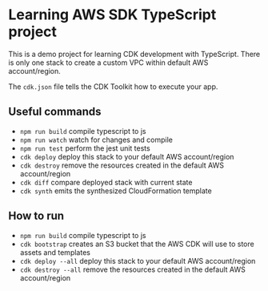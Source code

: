 # Learning AWS SDK TypeScript project

This is a demo project for learning CDK development with TypeScript. There is only one stack to create a custom VPC within default AWS account/region.

The `cdk.json` file tells the CDK Toolkit how to execute your app.

## Useful commands

* `npm run build`   compile typescript to js
* `npm run watch`   watch for changes and compile
* `npm run test`    perform the jest unit tests
* `cdk deploy`      deploy this stack to your default AWS account/region
* `cdk destroy`     remove the resources created in the default AWS account/region
* `cdk diff`        compare deployed stack with current state
* `cdk synth`       emits the synthesized CloudFormation template


## How to run
* `npm run build`   compile typescript to js
* `cdk bootstrap`      creates an S3 bucket that the AWS CDK will use to store assets and templates
* `cdk deploy --all`   deploy this stack to your default AWS account/region
* `cdk destroy --all`  remove the resources created in the default AWS account/region 